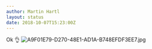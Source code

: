 ```yaml
---
author: Martin Hartl
layout: status
date: 2018-10-07T15:23:00Z
---
```

Ok 👌 
![A9F01E79-D270-48E1-AD1A-B748EFDF3EE7.jpg](http://share.hartl.co/micro/A9F01E79-D270-48E1-AD1A-B748EFDF3EE7.jpg)